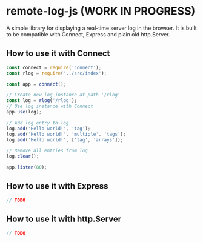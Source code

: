 # remote-log-js (WORK IN PROGRESS)

A simple library for displaying a real-time server log in the browser. It is built to be
compatible with Connect, Express and plain old http.Server.

## How to use it with Connect

```Javascript
const connect = require('connect');
const rlog = require('../src/index');

const app = connect();

// Create new log instance at path '/rlog'
const log = rlog('/rlog');
// Use log instance with Connect
app.use(log);

// Add log entry to log
log.add('Hello world!', 'tag');
log.add('Hello world!', 'multiple', 'tags');
log.add('Hello world!', ['tag', 'arrays']);

// Remove all entries from log
log.clear();

app.listen(80);
```

## How to use it with Express

```Javascript
// TODO
```

## How to use it with http.Server

```Javascript
// TODO
```